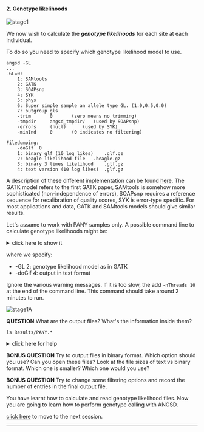 
#### 2. Genotype likelihoods

![stage1](../files/stage1.png)

We now wish to calculate the ***genotype likelihoods*** for each site at each individual.

To do so you need to specify which genotype likelihood model to use.
```
angsd -GL
...
-GL=0: 
	1: SAMtools
	2: GATK
	3: SOAPsnp
	4: SYK
	5: phys
	6: Super simple sample an allele type GL. (1.0,0.5,0.0)
	7: outgroup gls
	-trim		0		(zero means no trimming)
	-tmpdir		angsd_tmpdir/	(used by SOAPsnp)
	-errors		(null)		(used by SYK)
	-minInd		0		(0 indicates no filtering)

Filedumping:
	-doGlf	0
	1: binary glf (10 log likes)	.glf.gz
	2: beagle likelihood file	.beagle.gz
	3: binary 3 times likelihood	.glf.gz
	4: text version (10 log likes)	.glf.gz
```
A description of these different implementation can be found [here](http://www.popgen.dk/angsd/index.php/Genotype_likelihoods).
The GATK model refers to the first GATK paper, SAMtools is somehow more sophisticated (non-independence of errors), SOAPsnp requires a reference sequence for recalibration of quality scores, SYK is error-type specific.
For most applications and data, GATK and SAMtools models should give similar results.

Let's assume to work with PANY samples only.
A possible command line to calculate genotype likelihoods might be:

<details>

<summary> click here to show it </summary>

```
angsd -b $DIR/PANY_bams.txt -ref $REF -out Results/PANY \
        -uniqueOnly 1 -remove_bads 1 -only_proper_pairs 1 -trim 0 -C 50 \
        -minMapQ 20 -minQ 20 -minInd 5 -setMinDepth 7 -setMaxDepth 30 -doCounts 1 \
        -GL 2 -doGlf 4
```

</details>

where we specify:
* -GL 2: genotype likelihood model as in GATK
* -doGlf 4: output in text format

Ignore the various warning messages. If it is too slow, the add `-nThreads 10` at the end of the command line. This command should take around 2 minutes to run.

![stage1A](../files/stage1A.png)

**QUESTION**
What are the output files?
What's the information inside them?

```
ls Results/PANY.*
```

<details>

<summary> click here for help </summary>

```bash
less -S Results/PANY.arg
less -S Results/PANY.glf.gz
```

Have a look at .glf.gz file. The first two columns are the reference sequence (e.g. chromososome) and position. Then you have 10 likelihoods for all possible genotypes in the order AA,AC,AG,AT,CC,CG,CT,GG,GT,TT. This set of 10 likelihoods is repeated sequentially starting from the left of the file for each individual in the row order of individuals in the BAM file. The values are log-scaled likelihood ratios, all scaled by the most likely genotype.

Since the likelihoods have been scaled to the most likely and log-transformed, the most likely genotype will have a value of 0.

</details>


**BONUS QUESTION**
Try to output files in binary format. Which option should you use? Can you open these files?
Look at the file sizes of text vs binary format. Which one is smaller? Which one would you use?

**BONUS QUESTION**
Try to change some filtering options and record the number of entries in the final output file.

You have learnt how to calculate and read genotype likelihood files.
Now you are going to learn how to perform genotype calling with ANGSD.

[click here](https://github.com/nt246/physalia-lcwgs/blob/main/day_2/markdowns/03_genotype.md) to move to the next session.

--------------------------------



